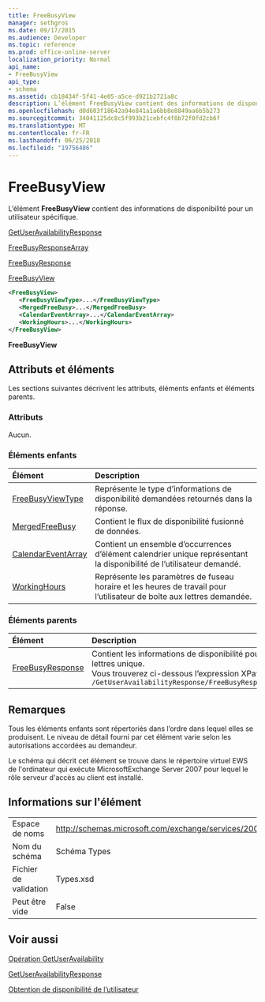 ```yaml
---
title: FreeBusyView
manager: sethgros
ms.date: 09/17/2015
ms.audience: Developer
ms.topic: reference
ms.prod: office-online-server
localization_priority: Normal
api_name:
- FreeBusyView
api_type:
- schema
ms.assetid: cb18434f-5f41-4e05-a5ce-d921b2721a8c
description: L’élément FreeBusyView contient des informations de disponibilité pour un utilisateur spécifique.
ms.openlocfilehash: d0d603f18642a94e841a1a6bb8e8849aa6b5b273
ms.sourcegitcommit: 34041125dc8c5f993b21cebfc4f8b72f0fd2cb6f
ms.translationtype: MT
ms.contentlocale: fr-FR
ms.lasthandoff: 06/25/2018
ms.locfileid: "19756486"
---
```

# <a name="freebusyview"></a>FreeBusyView

L’élément **FreeBusyView** contient des informations de disponibilité pour un utilisateur spécifique. 
  
[GetUserAvailabilityResponse](getuseravailabilityresponse.md)
  
[FreeBusyResponseArray](freebusyresponsearray.md)
  
[FreeBusyResponse](freebusyresponse.md)
  
[FreeBusyView](freebusyview.md)
  
```xml
<FreeBusyView>
   <FreeBusyViewType>...</FreeBusyViewType>
   <MergedFreeBusy>...</MergedFreeBusy>
   <CalendarEventArray>...</CalendarEventArray>
   <WorkingHours>...</WorkingHours>
</FreeBusyView>
```

 **FreeBusyView**
## <a name="attributes-and-elements"></a>Attributs et éléments

Les sections suivantes décrivent les attributs, éléments enfants et éléments parents.
  
### <a name="attributes"></a>Attributs

Aucun.
  
### <a name="child-elements"></a>Éléments enfants

|**Élément**|**Description**|
|:-----|:-----|
|[FreeBusyViewType](freebusyviewtype.md) <br/> |Représente le type d’informations de disponibilité demandées retournés dans la réponse.  <br/> |
|[MergedFreeBusy](mergedfreebusy.md) <br/> |Contient le flux de disponibilité fusionné de données.  <br/> |
|[CalendarEventArray](calendareventarray.md) <br/> |Contient un ensemble d’occurrences d’élément calendrier unique représentant la disponibilité de l’utilisateur demandé.  <br/> |
|[WorkingHours](workinghours-ex15websvcsotherref.md) <br/> |Représente les paramètres de fuseau horaire et les heures de travail pour l’utilisateur de boîte aux lettres demandée.  <br/> |
   
### <a name="parent-elements"></a>Éléments parents

|**Élément**|**Description**|
|:-----|:-----|
|[FreeBusyResponse](freebusyresponse.md) <br/> |Contient les informations de disponibilité pour un utilisateur de boîte aux lettres unique.  <br/> Vous trouverez ci-dessous l’expression XPath pour cet élément :  <br/>  `/GetUserAvailabilityResponse/FreeBusyResponseArray/FreeBusyResponse` <br/> |
   
## <a name="remarks"></a>Remarques

Tous les éléments enfants sont répertoriés dans l’ordre dans lequel elles se produisent. Le niveau de détail fourni par cet élément varie selon les autorisations accordées au demandeur.
  
Le schéma qui décrit cet élément se trouve dans le répertoire virtuel EWS de l'ordinateur qui exécute MicrosoftExchange Server 2007 pour lequel le rôle serveur d'accès au client est installé.
  
## <a name="element-information"></a>Informations sur l'élément

|||
|:-----|:-----|
|Espace de noms  <br/> |http://schemas.microsoft.com/exchange/services/2006/types  <br/> |
|Nom du schéma  <br/> |Schéma Types  <br/> |
|Fichier de validation  <br/> |Types.xsd  <br/> |
|Peut être vide  <br/> |False  <br/> |
   
## <a name="see-also"></a>Voir aussi



[Opération GetUserAvailability](getuseravailability-operation.md)
  
[GetUserAvailabilityResponse](getuseravailabilityresponse.md)


[Obtention de disponibilité de l’utilisateur](http://msdn.microsoft.com/library/d4133fcb-9b0f-4e6b-aadf-a389da83516a%28Office.15%29.aspx)

